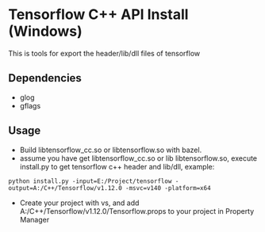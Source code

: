 # Tensorflow C++ API Install (Windows)
This is tools for export the header/lib/dll files of tensorflow
## Dependencies
- glog
- gflags

## Usage
- Build libtensorflow_cc.so or libtensorflow.so with bazel.
- assume you have get libtensorflow_cc.so or lib libtensorflow.so, execute install.py to get tensorflow c++ header and lib/dll, example:
```
python install.py -input=E:/Project/tensorflow -output=A:/C++/Tensorflow/v1.12.0 -msvc=v140 -platform=x64
```
- Create your project with vs, and add A:/C++/Tensorflow/v1.12.0/Tensorflow.props to your project in Property Manager
